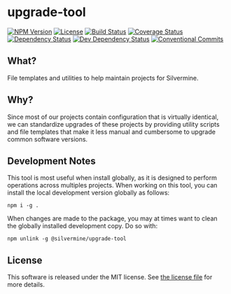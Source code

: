 # upgrade-tool

[![NPM Version](https://img.shields.io/npm/v/@silvermine/upgrade-tool.svg)](https://www.npmjs.com/package/@silvermine/upgrade-tool)
[![License](https://img.shields.io/github/license/silvermine/upgrade-tool.svg)](./LICENSE)
[![Build Status](https://travis-ci.com/silvermine/upgrade-tool.svg?branch=master)](https://travis-ci.com/silvermine/upgrade-tool)
[![Coverage Status](https://coveralls.io/repos/github/silvermine/upgrade-tool/badge.svg?branch=master)](https://coveralls.io/github/silvermine/upgrade-tool?branch=master)
[![Dependency Status](https://david-dm.org/silvermine/upgrade-tool.svg)](https://david-dm.org/silvermine/upgrade-tool)
[![Dev Dependency Status](https://david-dm.org/silvermine/upgrade-tool/dev-status.svg)](https://david-dm.org/silvermine/upgrade-tool#info=devDependencies&view=table)
[![Conventional Commits](https://img.shields.io/badge/Conventional%20Commits-1.0.0-yellow.svg)](https://conventionalcommits.org)

## What?

File templates and utilities to help maintain projects for Silvermine.

## Why?

Since most of our projects contain configuration that is virtually identical, we can standardize upgrades
of these projects by providing utility scripts and file templates that make it less manual and cumbersome
to upgrade common software versions.

## Development Notes

This tool is most useful when install globally, as it is designed to perform operations across
multiples projects. When working on this tool, you can install the local development version
globally as follows:

`npm i -g .`

When changes are made to the package, you may at times want to clean the globally installed
development copy. Do so with:

`npm unlink -g @silvermine/upgrade-tool`

## License

This software is released under the MIT license. See [the license
file](LICENSE) for more details.
